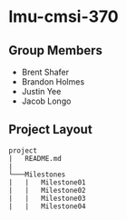 # lmu-cmsi-370

## Group Members

- Brent Shafer
- Brandon Holmes
- Justin Yee
- Jacob Longo

## Project Layout

```
project
|   README.md
|
└───Milestones
|   |   Milestone01
|   |   Milestone02
|   |   Milestone03
|   |   Milestone04
```
